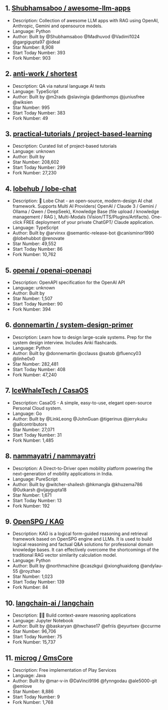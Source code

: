 ## 1. [Shubhamsaboo / awesome-llm-apps](https://github.com/Shubhamsaboo/awesome-llm-apps)
- Description: Collection of awesome LLM apps with RAG using OpenAI, Anthropic, Gemini and opensource models.
- Language: Python
- Author: Built by @Shubhamsaboo @Madhuvod @Vadiml1024 @gargigupta97 @ideal
- Star Number: 8,908
- Start Today Number: 393
- Fork Number: 903

## 2. [anti-work / shortest](https://github.com/anti-work/shortest)
- Description: QA via natural language AI tests
- Language: TypeScript
- Author: Built by @m2rads @slavingia @danthomps @juniusfree @wiksien
- Star Number: 995
- Start Today Number: 383
- Fork Number: 49

## 3. [practical-tutorials / project-based-learning](https://github.com/practical-tutorials/project-based-learning)
- Description: Curated list of project-based tutorials
- Language: unknown
- Author: Built by 
- Star Number: 208,602
- Start Today Number: 299
- Fork Number: 27,230

## 4. [lobehub / lobe-chat](https://github.com/lobehub/lobe-chat)
- Description: 🤯 Lobe Chat - an open-source, modern-design AI chat framework. Supports Multi AI Providers( OpenAI / Claude 3 / Gemini / Ollama / Qwen / DeepSeek), Knowledge Base (file upload / knowledge management / RAG ), Multi-Modals (Vision/TTS/Plugins/Artifacts). One-click FREE deployment of your private ChatGPT/ Claude application.
- Language: TypeScript
- Author: Built by @arvinxx @semantic-release-bot @canisminor1990 @lobehubbot @renovate
- Star Number: 49,552
- Start Today Number: 86
- Fork Number: 10,762

## 5. [openai / openai-openapi](https://github.com/openai/openai-openapi)
- Description: OpenAPI specification for the OpenAI API
- Language: unknown
- Author: Built by
- Star Number: 1,507
- Start Today Number: 90
- Fork Number: 394

## 6. [donnemartin / system-design-primer](https://github.com/donnemartin/system-design-primer)
- Description: Learn how to design large-scale systems. Prep for the system design interview. Includes Anki flashcards.
- Language: Python
- Author: Built by @donnemartin @cclauss @satob @fluency03 @linhe0x0
- Star Number: 282,481
- Start Today Number: 408
- Fork Number: 47,240

## 7. [IceWhaleTech / CasaOS](https://github.com/IceWhaleTech/CasaOS)
- Description: CasaOS - A simple, easy-to-use, elegant open-source Personal Cloud system.
- Language: Go
- Author: Built by @LinkLeong @JohnGuan @tigerinus @jerrykuku @allcontributors
- Star Number: 27,071
- Start Today Number: 31
- Fork Number: 1,485

## 8. [nammayatri / nammayatri](https://github.com/nammayatri/nammayatri)
- Description: A Direct-to-Driver open mobility platform powering the next-generation of mobility applications in India.
- Language: PureScript
- Author: Built by @witcher-shailesh @hkmangla @khuzema786 @0utkarsh @vijaygupta18
- Star Number: 1,671
- Start Today Number: 13
- Fork Number: 192

## 9. [OpenSPG / KAG](https://github.com/OpenSPG/KAG)
- Description: KAG is a logical form-guided reasoning and retrieval framework based on OpenSPG engine and LLMs. It is used to build logical reasoning and factual Q&A solutions for professional domain knowledge bases. It can effectively overcome the shortcomings of the traditional RAG vector similarity calculation model.
- Language: Python
- Author: Built by @northmachine @caszkgui @xionghuaidong @andylau-55 @royzhao
- Star Number: 1,023
- Start Today Number: 139
- Fork Number: 84

## 10. [langchain-ai / langchain](https://github.com/langchain-ai/langchain)
- Description: 🦜🔗 Build context-aware reasoning applications
- Language: Jupyter Notebook
- Author: Built by @baskaryan @hwchase17 @efriis @eyurtsev @ccurme
- Star Number: 96,706
- Start Today Number: 75
- Fork Number: 15,737

## 11. [microg / GmsCore](https://github.com/microg/GmsCore)
- Description: Free implementation of Play Services
- Language: Java
- Author: Built by @mar-v-in @DaVinci9196 @fynngodau @ale5000-git @emlove
- Star Number: 8,886
- Start Today Number: 9
- Fork Number: 1,768